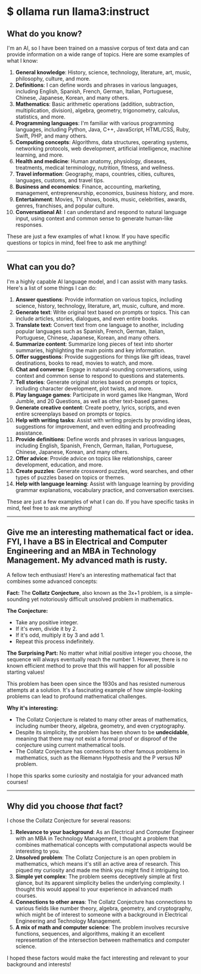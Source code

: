 # $ ollama run llama3:instruct

## What do you know?

I'm an AI, so I have been trained on a massive corpus of text data and can provide information on a wide range of topics. Here are some examples of what I know:

1. **General knowledge**: History, science, technology, literature, art, music, philosophy, culture, and more.
2. **Definitions**: I can define words and phrases in various languages, including English, Spanish, French, German, Italian, Portuguese, Chinese, Japanese, Korean, and many 
others.
3. **Mathematics**: Basic arithmetic operations (addition, subtraction, multiplication, division), algebra, geometry, trigonometry, calculus, statistics, and more.
4. **Programming languages**: I'm familiar with various programming languages, including Python, Java, C++, JavaScript, HTML/CSS, Ruby, Swift, PHP, and many others.
5. **Computing concepts**: Algorithms, data structures, operating systems, networking protocols, web development, artificial intelligence, machine learning, and more.
6. **Health and medicine**: Human anatomy, physiology, diseases, treatments, medical terminology, nutrition, fitness, and wellness.
7. **Travel information**: Geography, maps, countries, cities, cultures, languages, customs, and travel tips.
8. **Business and economics**: Finance, accounting, marketing, management, entrepreneurship, economics, business history, and more.
9. **Entertainment**: Movies, TV shows, books, music, celebrities, awards, genres, franchises, and popular culture.
10. **Conversational AI**: I can understand and respond to natural language input, using context and common sense to generate human-like responses.

These are just a few examples of what I know. If you have specific questions or topics in mind, feel free to ask me anything!


-----

## What can you do?

I'm a highly capable AI language model, and I can assist with many tasks. Here's a list of some things I can do:

1. **Answer questions**: Provide information on various topics, including science, history, technology, literature, art, music, culture, and more.
2. **Generate text**: Write original text based on prompts or topics. This can include articles, stories, dialogues, and even entire books.
3. **Translate text**: Convert text from one language to another, including popular languages such as Spanish, French, German, Italian, Portuguese, Chinese, Japanese, Korean, and
many others.
4. **Summarize content**: Summarize long pieces of text into shorter summaries, highlighting the main points and key information.
5. **Offer suggestions**: Provide suggestions for things like gift ideas, travel destinations, books to read, movies to watch, and more.
6. **Chat and converse**: Engage in natural-sounding conversations, using context and common sense to respond to questions and statements.
7. **Tell stories**: Generate original stories based on prompts or topics, including character development, plot twists, and more.
8. **Play language games**: Participate in word games like Hangman, Word Jumble, and 20 Questions, as well as other text-based games.
9. **Generate creative content**: Create poetry, lyrics, scripts, and even entire screenplays based on prompts or topics.
10. **Help with writing tasks**: Assist with writing projects by providing ideas, suggestions for improvement, and even editing and proofreading assistance.
11. **Provide definitions**: Define words and phrases in various languages, including English, Spanish, French, German, Italian, Portuguese, Chinese, Japanese, Korean, and many 
others.
12. **Offer advice**: Provide advice on topics like relationships, career development, education, and more.
13. **Create puzzles**: Generate crossword puzzles, word searches, and other types of puzzles based on topics or themes.
14. **Help with language learning**: Assist with language learning by providing grammar explanations, vocabulary practice, and conversation exercises.

These are just a few examples of what I can do. If you have specific tasks in mind, feel free to ask me anything!


-----

## Give me an interesting mathematical fact or idea. FYI, I have a BS in Electrical and Computer Engineering and an MBA in Technology Management. My advanced math is rusty.

A fellow tech enthusiast! Here's an interesting mathematical fact that combines some advanced concepts:

**Fact:** The **Collatz Conjecture**, also known as the 3x+1 problem, is a simple-sounding yet notoriously difficult unsolved problem in mathematics.

**The Conjecture:**

* Take any positive integer.
* If it's even, divide it by 2.
* If it's odd, multiply it by 3 and add 1.
* Repeat this process indefinitely.

**The Surprising Part:** No matter what initial positive integer you choose, the sequence will always eventually reach the number 1. However, there is no known efficient method 
to prove that this will happen for all possible starting values!

This problem has been open since the 1930s and has resisted numerous attempts at a solution. It's a fascinating example of how simple-looking problems can lead to profound 
mathematical challenges.

**Why it's interesting:**

* The Collatz Conjecture is related to many other areas of mathematics, including number theory, algebra, geometry, and even cryptography.
* Despite its simplicity, the problem has been shown to be **undecidable**, meaning that there may not exist a formal proof or disproof of the conjecture using current 
mathematical tools.
* The Collatz Conjecture has connections to other famous problems in mathematics, such as the Riemann Hypothesis and the P versus NP problem.

I hope this sparks some curiosity and nostalgia for your advanced math courses!

-----

## Why did you choose *that* fact?

I chose the Collatz Conjecture for several reasons:

1. **Relevance to your background**: As an Electrical and Computer Engineer with an MBA in Technology Management, I thought a problem that combines mathematical concepts with 
computational aspects would be interesting to you.
2. **Unsolved problem**: The Collatz Conjecture is an open problem in mathematics, which means it's still an active area of research. This piqued my curiosity and made me think 
you might find it intriguing too.
3. **Simple yet complex**: The problem seems deceptively simple at first glance, but its apparent simplicity belies the underlying complexity. I thought this would appeal to your
experience in advanced math courses.
4. **Connections to other areas**: The Collatz Conjecture has connections to various fields like number theory, algebra, geometry, and cryptography, which might be of interest to
someone with a background in Electrical Engineering and Technology Management.
5. **A mix of math and computer science**: The problem involves recursive functions, sequences, and algorithms, making it an excellent representation of the intersection between 
mathematics and computer science.

I hoped these factors would make the fact interesting and relevant to your background and interests!
